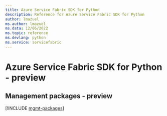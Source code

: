 ```yaml
---
title: Azure Service Fabric SDK for Python
description: Reference for Azure Service Fabric SDK for Python
author: lmazuel
ms.author: lmazuel
ms.data: 12/06/2022
ms.topic: reference
ms.devlang: python
ms.service: servicefabric
---
```

# Azure Service Fabric SDK for Python - preview

## Management packages - preview
[!INCLUDE [mgmt-packages](service-fabric-mgmt-index.md)]